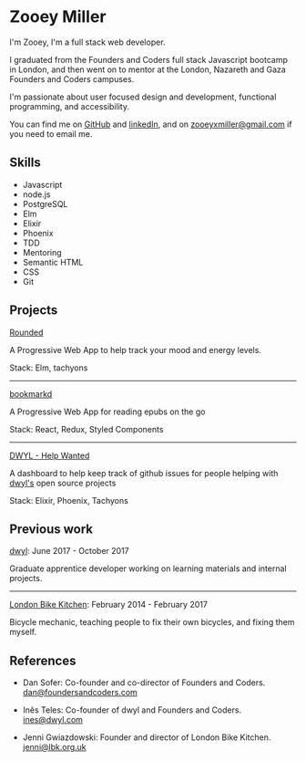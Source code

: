 # Zooey Miller
I'm Zooey, I'm a full stack web developer.

I graduated from the Founders and Coders full stack Javascript bootcamp in London, and then went on to mentor at the London, Nazareth and Gaza Founders and Coders campuses.

I'm passionate about user focused design and development, functional
    programming, and accessibility.

You can find me on [GitHub](https://github.com/ZooeyMiller) and [linkedIn](https://www.linkedin.com/in/zooeymiller), and on zooeyxmiller@gmail.com if you need to email me. 


## Skills
+ Javascript
+ node.js
+ PostgreSQL
+ Elm
+ Elixir
+ Phoenix
+ TDD
+ Mentoring
+ Semantic HTML
+ CSS
+ Git

## Projects
[Rounded](https://rounded-app.surge.sh/)

A Progressive Web App to help track your mood and energy levels.

Stack: Elm, tachyons

---
[bookmarkd](https://bookmarkd-app.surge.sh/)

A Progressive Web App for reading epubs on the go

Stack: React, Redux, Styled Components

---
[DWYL - Help Wanted](https://tudo-app.herokuapp.com/)

A dashboard to help keep track of github issues for people helping with [dwyl's](www.dwyl.com) open source projects

Stack: Elixir, Phoenix, Tachyons

## Previous work

[dwyl](www.dwyl.com): June 2017 - October 2017

Graduate apprentice developer working on learning materials and internal projects.

---
[London Bike Kitchen](https://www.lbk.org.uk): February 2014 - February 2017

Bicycle mechanic, teaching people to fix their own bicycles, and fixing them myself.

## References

+ Dan Sofer:
Co-founder and co-director of Founders and Coders. dan@foundersandcoders.com

+ Inês Teles:
Co-founder of dwyl and Founders and Coders. ines@dwyl.com

+ Jenni Gwiazdowski:
Founder and director of London Bike Kitchen. jenni@lbk.org.uk
